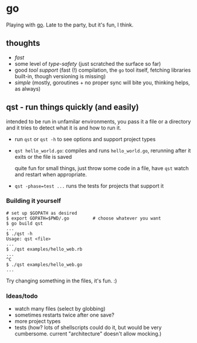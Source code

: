 # go

Playing with [go](http://golang.org). Late to the party, but it's fun,
I think.

## thoughts

- *fast*
- some level of *type-safety* (just scratched the surface so far)
- good *tool support* (fast (!) compilation, the `go` tool itself,
	fetching libraries built-in, though versioning is missing)
- *simple* (mostly, goroutines + no proper sync will bite you,
	thinking helps, as always)

## qst - run things quickly (and easily)

intended to be run in unfamilar environments, you pass it a file or a
directory and it tries to detect what it is and how to run it.

- run `qst` or `qst -h` to see options and support project types
- `qst hello_world.go`: compiles and runs `hello_world.go`, rerunning
	after it exits or the file is saved

	quite fun for small things, just throw some code in a file, have `qst`
	watch and restart when appropriate.
- `qst -phase=test ...` runs the tests for projects that support it

### Building it yourself

	# set up $GOPATH as desired
	$ export GOPATH=$PWD/.go         # choose whatever you want
	$ go build qst
	...
	$ ./qst -h
	Usage: qst <file>
	...
	$ ./qst examples/hello_web.rb
	...
	^C
	$ ./qst examples/hello_web.go
	...

Try changing something in the files, it's fun. :)

### Ideas/todo

- watch many files (select by globbing)
- sometimes restarts twice after one save?
- more project types
- tests (how? lots of shellscripts could do it, but would be very
	cumbersome. current "architecture" doesn't allow mocking.)